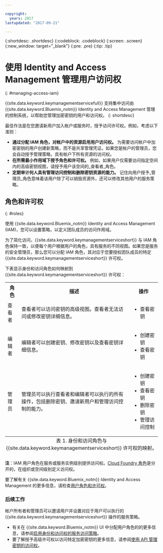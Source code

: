 ```yaml
---

copyright:
  years: 2017
lastupdated: "2017-09-21"

---
```


{:shortdesc: .shortdesc}
{:codeblock: .codeblock}
{:screen: .screen}
{:new_window: target="_blank"}
{:pre: .pre}
{:tip: .tip}

# 使用 Identity and Access Management 管理用户访问权
{: #managing-access-iam}

{{site.data.keyword.keymanagementservicefull}} 支持集中访问由 {{site.data.keyword.Bluemix_notm}} Identity and Access Management 管理的控制系统，以帮助您管理加密密钥的用户和访问权。
{: shortdesc}

最佳作法是在您邀请新用户加入帐户或服务时，授予访问许可权。例如，考虑以下准则：

- **通过分配 IAM 角色，对帐户中的资源启用用户访问权。**
    为需要访问帐户中加密密钥的用户创建新策略，而不是共享管理凭证。如果您是帐户的管理员，您会自动授予管理策略，具有帐户下所有资源的访问权。
- **在所需最小作用域下授予角色和许可权。**
    例如，如果用户仅需要访问指定空间内的高级密钥视图，请授予用户该空间的_查看者_角色。
- **定期审计何人具有管理访问控制和删除密钥资源的能力。**
    记住向用户授予_管理员_角色意味着该用户除了可以销毁资源外，还可以修改其他用户的服务策略。

## 角色和许可权
{: #roles}

使用 {{site.data.keyword.Bluemix_notm}} Identity and Access Management (IAM)，您可以设置策略，以定义团队成员的访问作用域。

为了简化访问，{{site.data.keyword.keymanagementserviceshort}} 与 IAM 角色保持一致，以便每个用户根据用户的角色，具有服务的不同视图。如果您是服务的安全管理员，那么您可以分配 IAM 角色，其对应于您要授权团队成员的特定 {{site.data.keyword.keymanagementserviceshort}} 许可权。

下表显示身份和访问角色如何映射到 {{site.data.keyword.keymanagementserviceshort}} 许可权：
<table>
  <tr>
    <th>角色</th>
    <th>描述</th>
    <th>操作</th>
  </tr>
  <tr>
    <td>查看者</td>
    <td>查看者可以访问密钥的高级视图。查看者无法访问或修改密钥详细信息。</td>
    <td>
      <ul>
        <li>查看密钥</li>
      </ul>
    </td>
  </tr>
  <tr>
    <td>编辑者</td>
    <td>编辑者可以创建密钥、修改密钥以及查看密钥详细信息。</td>
    <td>
      <ul>
        <li>创建密钥</li>
        <li>查看密钥</li>
      </ul>
    </td>
  </tr>
  <tr>
    <td>管理员</td>
    <td>管理员可以执行查看者和编辑者可以执行的所有操作，包括删除密钥、邀请新用户和管理访问控制的能力。</td>
    <td>
      <ul>
        <li>创建密钥</li>
        <li>查看密钥</li>
        <li>删除密钥</li>
        <li>管理访问控制</li>
      </ul>
    </td>
  </tr>
  <caption style="caption-side:bottom;">表 1. 身份和访问角色与 {{site.data.keyword.keymanagementserviceshort}} 许可权的映射。</caption>
</table>

**注**：IAM 用户角色在服务或服务实例级别提供访问权。[Cloud Foundry 角色](/docs/iam/users_roles.html#cfroles)是分开的，在组织或空间级别定义访问权。

要了解有关 {{site.data.keyword.Bluemix_notm}} Identity and Access Management 的更多信息，请检查[用户角色和许可权](/docs/iam/users_roles.html#iamusermanpol)。

### 后续工作

帐户所有者和管理员可以邀请用户并设置对应于用户可以执行的 {{site.data.keyword.keymanagementserviceshort}} 操作的服务策略。

- 有关在 {{site.data.keyword.Bluemix_notm}} UI 中分配用户角色的的更多信息，请参阅[启用身份和访问权的服务访问策略](/docs/iam/iamusermanage.html#iammanidaccser)。
- 要了解授予高级许可权以访问特定加密密钥的更多信息，请参阅[使用 API 管理密钥的访问权](/docs/services/keymgmt/keyprotect_manage_access_api.html)。
